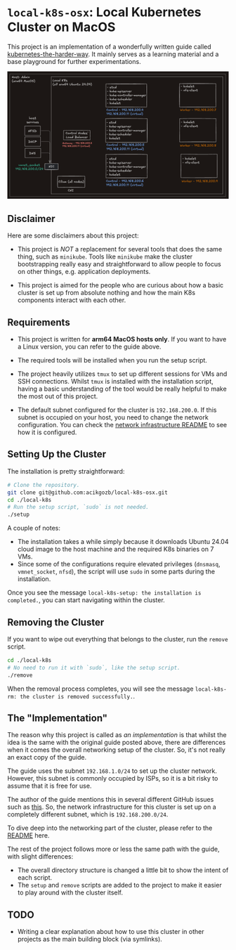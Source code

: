 # `local-k8s-osx`: Local Kubernetes Cluster on MacOS

This project is an implementation of a wonderfully written guide called [kubernetes-the-harder-way](https://github.com/ghik/kubernetes-the-harder-way).
It mainly serves as a learning material and a base playground for further experimentations.

![architecture](./readme-assets/architecture.png)

## Disclaimer

Here are some disclaimers about this project:

- This project is _NOT_ a replacement for several tools that does the same thing, such as `minikube`.
  Tools like `minikube` make the cluster bootstrapping really easy and straightforward to allow people to focus on other things, e.g. application deployments.

- This project is aimed for the people who are curious about how a basic cluster is set up from absolute nothing and how the main K8s components interact with each other.

## Requirements

- This project is written for **arm64 MacOS hosts only**.
  If you want to have a Linux version, you can refer to the guide above.

- The required tools will be installed when you run the setup script.

- The project heavily utilizes `tmux` to set up different sessions for VMs and SSH connections.
  Whilst `tmux` is installed with the installation script, having a basic understanding of the tool would be really helpful to make the most out of this project.

- The default subnet configured for the cluster is `192.168.200.0`.
  If this subnet is occupied on your host, you need to change the network configuration.
  You can check the [network infrastructure README](./vms/NETWORK-INFRASTRUCTURE.md) to see how it is configured.

## Setting Up the Cluster

The installation is pretty straightforward:

```bash
# Clone the repository.
git clone git@github.com:acikgozb/local-k8s-osx.git
cd ./local-k8s
# Run the setup script, `sudo` is not needed.
./setup
```

A couple of notes:

- The installation takes a while simply because it downloads Ubuntu 24.04 cloud image to the host machine and the required K8s binaries on 7 VMs.
- Since some of the configurations require elevated privileges (`dnsmasq`, `vmnet_socket`, `nfsd`), the script will use `sudo` in some parts during the installation.

Once you see the message `local-k8s-setup: the installation is completed.`, you can start navigating within the cluster.

## Removing the Cluster

If you want to wipe out everything that belongs to the cluster, run the `remove` script.

```bash
cd ./local-k8s
# No need to run it with `sudo`, like the setup script.
./remove
```

When the removal process completes, you will see the message `local-k8s-rm: the cluster is removed successfully.`.

## The "Implementation"

The reason why this project is called as _an implementation_ is that whilst the idea is the same with the original guide posted above, there are differences when it comes the overall networking setup of the cluster.
So, it's not really an exact copy of the guide.

The guide uses the subnet `192.168.1.0/24` to set up the cluster network.
However, this subnet is commonly occupied by ISPs, so it is a bit risky to assume that it is free for use.

The author of the guide mentions this in several different GitHub issues such as [this](https://github.com/ghik/kubernetes-the-harder-way/issues/16#issuecomment-2440799114).
So, the network infrastructure for this cluster is set up on a completely different subnet, which is `192.168.200.0/24`.

To dive deep into the networking part of the cluster, please refer to the [README](./vms/NETWORK-INFRASTRUCTURE.md) here.

The rest of the project follows more or less the same path with the guide, with slight differences:

- The overall directory structure is changed a little bit to show the intent of each script.
- The `setup` and `remove` scripts are added to the project to make it easier to play around with the cluster itself.

## TODO

- Writing a clear explanation about how to use this cluster in other projects as the main building block (via symlinks).
